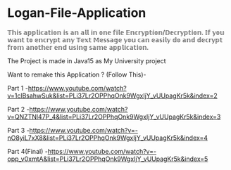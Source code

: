 # Logan-File-Application
𝕋𝕙𝕚𝕤 𝕒𝕡𝕡𝕝𝕚𝕔𝕒𝕥𝕚𝕠𝕟 𝕚𝕤 𝕒𝕟 𝕒𝕝𝕝 𝕚𝕟 𝕠𝕟𝕖 𝕗𝕚𝕝𝕖 𝔼𝕟𝕔𝕣𝕪𝕡𝕥𝕚𝕠𝕟/𝔻𝕖𝕔𝕣𝕪𝕡𝕥𝕚𝕠𝕟. 𝕀𝕗 𝕪𝕠𝕦 𝕨𝕒𝕟𝕥 𝕥𝕠 𝕖𝕟𝕔𝕣𝕪𝕡𝕥 𝕒𝕟𝕪 𝕋𝕖𝕩𝕥 𝕄𝕖𝕤𝕤𝕒𝕘𝕖 𝕪𝕠𝕦 𝕔𝕒𝕟 𝕖𝕒𝕤𝕚𝕝𝕪 𝕕𝕠 𝕒𝕟𝕕 𝕕𝕖𝕔𝕣𝕪𝕡𝕥 𝕗𝕣𝕠𝕞 𝕒𝕟𝕠𝕥𝕙𝕖𝕣 𝕖𝕟𝕕 𝕦𝕤𝕚𝕟𝕘 𝕤𝕒𝕞𝕖 𝕒𝕡𝕡𝕝𝕚𝕔𝕒𝕥𝕚𝕠𝕟.

The Project is made in Java15 as My University project

Want to remake this Application ? (Follow This)-

Part 1 -https://www.youtube.com/watch?v=1clBsahwSuk&list=PLi37Lr2OPPhqOnk9WgxIjY_vUUpagKr5k&index=2

Part 2 -https://www.youtube.com/watch?v=QNZTNl47P_4&list=PLi37Lr2OPPhqOnk9WgxIjY_vUUpagKr5k&index=3

Part 3 -https://www.youtube.com/watch?v=-nO8yiL7xX8&list=PLi37Lr2OPPhqOnk9WgxIjY_vUUpagKr5k&index=4

Part 4(Final) -https://www.youtube.com/watch?v=-opp_v0xmtA&list=PLi37Lr2OPPhqOnk9WgxIjY_vUUpagKr5k&index=5
